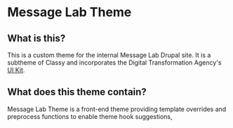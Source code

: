 # Message Lab Theme
## What is this?
This is a custom theme for the internal Message Lab Drupal site. It is a subtheme of Classy and incorporates the Digital Transformation Agency's [UI Kit](https://github.com/govau/uikit).

## What does this theme contain?
Message Lab Theme is a front-end theme providing template overrides and preprocess functions to enable theme hook suggestions,

